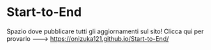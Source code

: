 # Start-to-End
Spazio dove pubblicare tutti gli aggiornamenti sul sito!
Clicca qui per provarlo ---> https://onizuka121.github.io/Start-to-End/
